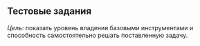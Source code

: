## Тестовые задания
*Цель*: показать уровень владения базовыми инструментами и способность самостоятельно решать поставленную задачу.